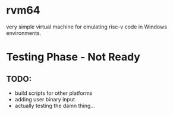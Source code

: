 # rvm64
very simple virtual machine for emulating risc-v code in Windows environments.

# Testing Phase - Not Ready

## TODO:
- build scripts for other platforms
- adding user binary input
- actually testing the damn thing...
